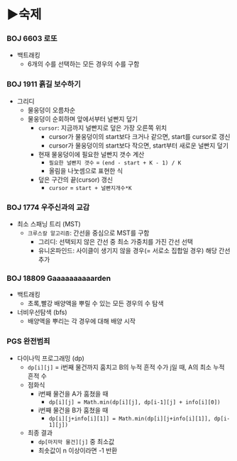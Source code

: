# ▶숙제

### BOJ 6603 로또
- 백트래킹
  - 6개의 수를 선택하는 모든 경우의 수를 구함

### BOJ 1911 흙길 보수하기
- 그리디
  - 물웅덩이 오름차순
  - 물웅덩이 순회하며 앞에서부터 널빤지 덮기
    - `cursor`: 지금까지 널빤지로 덮은 가장 오른쪽 위치
      - cursor가 물웅덩이의 start보다 크거나 같으면, start를 cursor로 갱신
      - cursor가 물웅덩이의 start보다 작으면, start부터 새로운 널빤지 덮기
    - 현재 물웅덩이에 필요한 널빤지 갯수 계산
      - `필요한 널빤지 갯수` = `(end - start + K - 1) / K`
      - 올림을 나눗셈으로 표현한 식
    - 덮은 구간의 끝(cursor) 갱신
      - `cursor` = `start + 널빤지개수*K`

### BOJ 1774 우주신과의 교감
- 최소 스패닝 트리 (MST)
  - `크루스칼 알고리즘`: 간선을 중심으로 MST를 구함
    - 그리디: 선택되지 않은 간선 중 최소 가중치를 가진 간선 선택
    - 유니온파인드: 사이클이 생기지 않을 경우(= 서로소 집합일 경우) 해당 간선 추가

### BOJ 18809 Gaaaaaaaaaarden
- 백트래킹 
  - 초록,빨강 배양액을 뿌릴 수 있는 모든 경우의 수 탐색
- 너비우선탐색 (bfs)
  - 배양액을 뿌리는 각 경우에 대해 배양 시작

### PGS 완전범죄
- 다이나믹 프로그래밍 (dp)
  - `dp[i][j]` = i번째 물건까지 훔치고 B의 누적 흔적 수가 j일 때, A의 최소 누적 흔적 수
  - 점화식 
    - i번째 물건을 A가 훔쳤을 때 
      - `dp[i][j] = Math.min(dp[i][j], dp[i-1][j] + info[i][0])`
    - i번째 물건을 B가 훔쳤을 때
      - `dp[i][j+info[i][1]] = Math.min(dp[i][j+info[i][1]], dp[i-1][j])`
  - 최종 결과
    -  `dp[마지막 물건][j]` 중 최소값 
    - 최솟값이 n 이상이라면 -1 반환

### 

### 

### 
